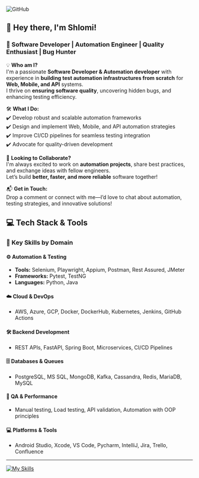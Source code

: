 <!--![GitHub Logo](https://github.com/shlomi10/shlomi10/blob/master/myGif1.gif)-->

<!--### Hi there 👋-->

<!--**shlomi10/shlomi10** is a ✨ _special_ ✨ repository because its `README.md` (this file) appears on your GitHub profile.-->

![GitHub](https://github.com/shlomi10/shlomi10/blob/master/ShlomiGross.gif)

## 👋 Hey there, I'm Shlomi!  

### 🚀 Software Developer | Automation Engineer | Quality Enthusiast | Bug Hunter  

💡 **Who am I?**  
I'm a passionate **Software Developer & Automation developer** with experience in **building test automation infrastructures from scratch** for **Web, Mobile, and API** systems.  
I thrive on **ensuring software quality**, uncovering hidden bugs, and enhancing testing efficiency.  

🛠 **What I Do:**  
✔️ Develop robust and scalable automation frameworks  
✔️ Design and implement Web, Mobile, and API automation strategies  
✔️ Improve CI/CD pipelines for seamless testing integration  
✔️ Advocate for quality-driven development  

🤝 **Looking to Collaborate?**  
I'm always excited to work on **automation projects**, share best practices, and exchange ideas with fellow engineers.  
Let’s build **better, faster, and more reliable** software together!  

📬 **Get in Touch:**  
Drop a comment or connect with me—I’d love to chat about automation, testing strategies, and innovative solutions!  

## 💻 Tech Stack & Tools

### 🔧 Key Skills by Domain

#### ⚙️ Automation & Testing
- **Tools:** Selenium, Playwright, Appium, Postman, Rest Assured, JMeter  
- **Frameworks:** Pytest, TestNG  
- **Languages:** Python, Java

#### ☁️ Cloud & DevOps
- AWS, Azure, GCP, Docker, DockerHub, Kubernetes, Jenkins, GitHub Actions

#### 🛠️ Backend Development
- REST APIs, FastAPI, Spring Boot, Microservices, CI/CD Pipelines

#### 🗄️ Databases & Queues
- PostgreSQL, MS SQL, MongoDB, Kafka, Cassandra, Redis, MariaDB, MySQL

#### 🧪 QA & Performance
- Manual testing, Load testing, API validation, Automation with OOP principles

#### 💻 Platforms & Tools
- Android Studio, Xcode, VS Code, Pycharm, IntelliJ, Jira, Trello, Confluence

---

[![My Skills](https://skillicons.dev/icons?i=aiscript,aws,azure,gcp,bitbucket,cassandra,git,github,githubactions,jenkins,gmail,idea,ai,elasticsearch,kafka,mongodb,mysql,sqlite,fastapi,openshift,figma,python,java,selenium,postman,docker,kubernetes,maven,pycharm,vscode)](https://skillicons.dev)
